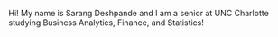 Hi! My name is Sarang Deshpande and I am a senior at UNC Charlotte studying Business Analytics, Finance, and Statistics!
